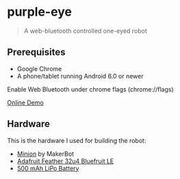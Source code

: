 purple-eye
==========

> A web-bluetooth controlled one-eyed robot

## Prerequisites

* Google Chrome
* A phone/tablet running Android 6.0 or newer

Enable Web Bluetooth under chrome flags (chrome://flags)

[Online Demo](https://urish.github.io/purple-eye/)

## Hardware

This is the hardware I used for building the robot:

* [Minion](http://www.thingiverse.com/thing:39263) by MakerBot
* [Adafruit Feather 32u4 Bluefruit LE](https://www.adafruit.com/product/2829) 
* [500 mAh LiPo Battery](https://www.adafruit.com/products/1578)

